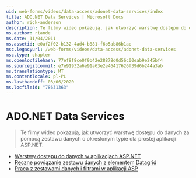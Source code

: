 ```yaml
---
uid: web-forms/videos/data-access/adonet-data-services/index
title: ADO.NET Data Services | Microsoft Docs
author: rick-anderson
description: Te filmy wideo pokazują, jak utworzyć warstwę dostępu do danych za pomocą zestawu danych o określonym typie dla prostej aplikacji ASP.NET.
ms.author: riande
ms.date: 11/04/2011
ms.assetid: e0af2f02-b132-4ad4-b881-f6b5ab86b1ae
msc.legacyurl: /web-forms/videos/data-access/adonet-data-services
msc.type: chapter
ms.openlocfilehash: 77ef8f8ce0f9b42e28878d0d56c00eab9e245bf4
ms.sourcegitcommit: e7e91932a6e91a63e2e46417626f39d6b244a3ab
ms.translationtype: MT
ms.contentlocale: pl-PL
ms.lasthandoff: 03/06/2020
ms.locfileid: "78631363"
---
```

# <a name="adonet-data-services"></a>ADO.NET Data Services

> Te filmy wideo pokazują, jak utworzyć warstwę dostępu do danych za pomocą zestawu danych o określonym typie dla prostej aplikacji ASP.NET.

- [Warstwy dostępu do danych w aplikacjach ASP.NET](data-access-layers-in-aspnet-applications.md)
- [Ręczne powiązanie zestawu danych z elementem Datagrid](how-to-manually-bind-a-dataset-to-a-datagrid.md)
- [Praca z zestawami danych i filtrami w aplikacji ASP](how-to-work-with-datasets-and-filters-from-an-asp-application.md)
